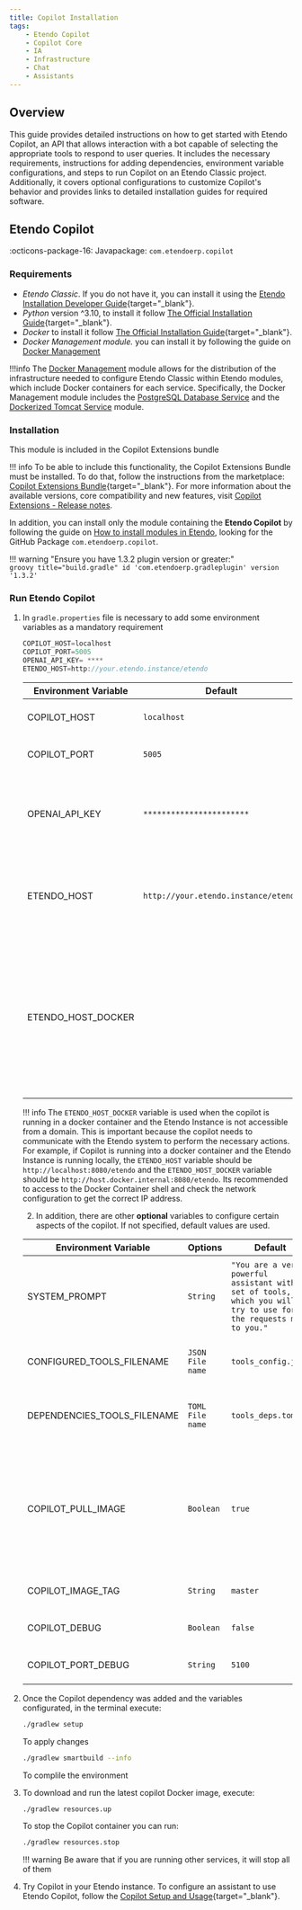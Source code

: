 ```yaml
---
title: Copilot Installation
tags:
    - Etendo Copilot
    - Copilot Core
    - IA
    - Infrastructure
    - Chat
    - Assistants
---
```

## Overview

This guide provides detailed instructions on how to get started with Etendo Copilot, an API that allows interaction with a bot capable of selecting the appropriate tools to respond to user queries. It includes the necessary requirements, instructions for adding dependencies, environment variable configurations, and steps to run Copilot on an Etendo Classic project. Additionally, it covers optional configurations to customize Copilot's behavior and provides links to detailed installation guides for required software.

## Etendo Copilot
:octicons-package-16: Javapackage: `com.etendoerp.copilot`

### Requirements
- *Etendo Classic*. If you do not have it, you can install it using the [Etendo Installation Developer Guide](../../developer-guide/etendo-classic/getting-started/installation/install-etendo-development-environment.md){target="_blank"}.
- *Python* version ^3.10, to install it follow [The Official Installation Guide](https://www.python.org/downloads/){target="_blank"}.
- *Docker* to install it follow [The Official Installation Guide](https://docs.docker.com/get-docker/){target="_blank"}.
- *Docker Management module.* you can install it by following the guide on [Docker Management](../../developer-guide/etendo-classic/bundles/platform/docker-management.md)

!!!info
    The [Docker Management](../../developer-guide/etendo-classic/bundles/platform/docker-management.md) module allows for the distribution of the infrastructure needed to configure Etendo Classic within Etendo modules, which include Docker containers for each service. Specifically, the Docker Management module includes the [PostgreSQL Database Service](../../developer-guide/etendo-classic/bundles/platform/docker-management.md#postgres-database-service) and the [Dockerized Tomcat Service](../../developer-guide/etendo-classic/bundles/platform/dockerized-tomcat-service.md) module.

### Installation 

This module is included in the Copilot Extensions bundle

!!! info
    To be able to include this functionality, the Copilot Extensions Bundle must be installed. To do that, follow the instructions from the marketplace: [Copilot Extensions Bundle](https://marketplace.etendo.cloud/#/product-details?module=82C5DA1B57884611ABA8F025619D4C05){target="_blank"}. For more information about the available versions, core compatibility and new features, visit [Copilot Extensions - Release notes](../../../whats-new/release-notes/etendo-copilot/bundles/release-notes.md).


In addition, you can install only the module containing the **Etendo Copilot** by following the guide on [How to install modules in Etendo](../../../developer-guide/etendo-classic/getting-started/installation/install-modules-in-etendo.md), looking for the GitHub Package `com.etendoerp.copilot`.

!!! warning "Ensure you have 1.3.2 plugin version or greater:"        
    ```groovy title="build.gradle"
    id 'com.etendoerp.gradleplugin' version '1.3.2'
    ```

### Run Etendo Copilot

1. In `gradle.properties` file is necessary to add some environment variables as a mandatory requirement


    ```groovy title="gradle.properties"
    COPILOT_HOST=localhost
    COPILOT_PORT=5005
    OPENAI_API_KEY= ****
    ETENDO_HOST=http://your.etendo.instance/etendo
    ```

    | **Environment Variable**   | **Default**  | **Info** |
    | -------------------------- | -------------| -------- |
    | COPILOT_HOST           | `localhost` | **Required** The copilot port can be defined by the user. |
    | COPILOT_PORT           | `5005` | **Required** The copilot port can be defined by the user. |
    | OPENAI_API_KEY         | `***********************` | **Required** You can use an [OPEN AI API Key](https://platform.openai.com/account/api-keys){target="_blank"} of your own, or you can contact the Etendo support team to obtain one.|
    | ETENDO_HOST            | `http://your.etendo.instance/etendo` | **Required** The URL of the Etendo system, this is where copilot will send the requests to communicate with the Etendo system. |
    | ETENDO_HOST_DOCKER     |  | **Optional** The URL of the Etendo system, this is where copilot will send the requests to communicate with the Etendo system. This variable is used when the copilot is running in a docker container and the Etendo Instance is not accessible from a domain. |
    !!! info
        The `ETENDO_HOST_DOCKER` variable is used when the copilot is running in a docker container and the Etendo Instance is not accessible from a domain. This is important because the copilot needs to communicate with the Etendo system to perform the necessary actions. For example, if Copilot is running into a docker container and the Etendo Instance is running locally, the `ETENDO_HOST` variable should be `http://localhost:8080/etendo` and the `ETENDO_HOST_DOCKER` variable should be `http://host.docker.internal:8080/etendo`. Its recommended to access to the Docker Container shell and check the network configuration to get the correct IP address.

    2. In addition, there are other **optional** variables to configure certain aspects of the copilot. If not specified, default values are used.
    
    | **Environment Variable**    | **Options**  | **Default**  | **Info** |
    | ----------------------------| -------------| -------------| -------- |
    | SYSTEM_PROMPT  | `String` | `"You are a very powerful assistant with a set of tools, which you will try to use for the requests made to you."` | The prompt that will be used to make the request to the agent and that will condition the response and behavior of the copilot.|
    | CONFIGURED_TOOLS_FILENAME | `JSON File name` | `tools_config.json` | The name of the file that contains the configuration of the enabled tools. |
    | DEPENDENCIES_TOOLS_FILENAME | `TOML File name` | `tools_deps.toml` | The name of the file that contains the configuration of the dependencies of the tools. |
    | COPILOT_PULL_IMAGE | `Boolean` | `true` | If true, the copilot docker image will be pulled from docker hub. If false, gradle will try to use the local image with the tag specified in COPILOT_IMAGE_TAG, but if it does not exist, it will be pulled from docker hub. |
    | COPILOT_IMAGE_TAG | `String` | `master` | The tag of the copilot docker image that will be used. |
    | COPILOT_DEBUG | `Boolean` | `false` | If true, copilot will log additional messages in the console. |
    | COPILOT_PORT_DEBUG | `String` | `5100` | The copilot debug port can be defined by the user. |

3.  Once the Copilot dependency was added and the variables configurated, in the terminal execute:
    
    ``` bash title="Terminal"
    ./gradlew setup
    ``` 
    To apply changes 

    ``` bash title="Terminal"
    ./gradlew smartbuild --info
    ```
    To complile the environment 

4. To download and run the latest copilot Docker image, execute:

    ``` bash title="Terminal"
    ./gradlew resources.up
    ```

    To stop the Copilot container you can run: 
    ``` bash title="Terminal"
    ./gradlew resources.stop
    ```

    !!! warning 
        Be aware that if you are running other services, it will stop all of them

5. Try Copilot in your Etendo instance. To configure an assistant to use Etendo Copilot, follow the [Copilot Setup and Usage](../../user-guide/etendo-copilot/setup-and-usage.md){target="_blank"}.


